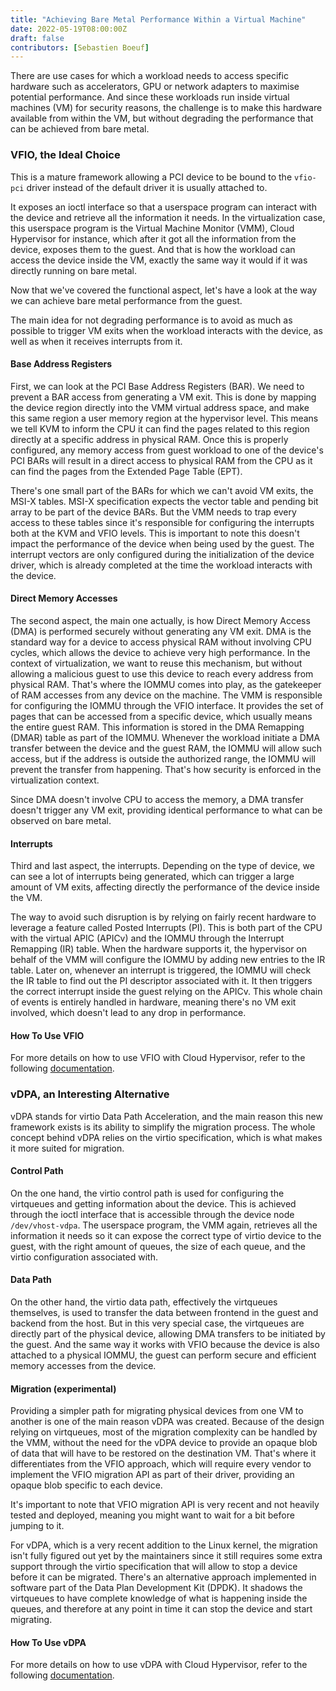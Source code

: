 ```yaml
---
title: "Achieving Bare Metal Performance Within a Virtual Machine"
date: 2022-05-19T08:00:00Z
draft: false
contributors: [Sebastien Boeuf]
---
```


There are use cases for which a workload needs to access specific hardware such
as accelerators, GPU or network adapters to maximise potential performance. And
since these workloads run inside virtual machines (VM) for security reasons, the
challenge is to make this hardware available from within the VM, but without
degrading the performance that can be achieved from bare metal.

### VFIO, the Ideal Choice

This is a mature framework allowing a PCI device to be bound to the `vfio-pci`
driver instead of the default driver it is usually attached to.

It exposes an ioctl interface so that a userspace program can interact with the
device and retrieve all the information it needs. In the virtualization case,
this userspace program is the Virtual Machine Monitor (VMM), Cloud Hypervisor
for instance, which after it got all the information from the device, exposes
them to the guest. And that is how the workload can access the device inside the
VM, exactly the same way it would if it was directly running on bare metal.

Now that we've covered the functional aspect, let's have a look at the way we
can achieve bare metal performance from the guest.

The main idea for not degrading performance is to avoid as much as possible to
trigger VM exits when the workload interacts with the device, as well as when
it receives interrupts from it.

#### Base Address Registers

First, we can look at the PCI Base Address Registers (BAR). We need to prevent
a BAR access from generating a VM exit. This is done by mapping the device
region directly into the VMM virtual address space, and make this same region a
user memory region at the hypervisor level. This means we tell KVM to inform
the CPU it can find the pages related to this region directly at a specific
address in physical RAM. Once this is properly configured, any memory access
from guest workload to one of the device's PCI BARs will result in a direct
access to physical RAM from the CPU as it can find the pages from the Extended
Page Table (EPT).

There's one small part of the BARs for which we can't avoid VM exits, the MSI-X
tables. MSI-X specification expects the vector table and pending bit array to be
part of the device BARs. But the VMM needs to trap every access to these tables
since it's responsible for configuring the interrupts both at the KVM and VFIO
levels. This is important to note this doesn't impact the performance of the
device when being used by the guest. The interrupt vectors are only configured
during the initialization of the device driver, which is already completed at
the time the workload interacts with the device.

#### Direct Memory Accesses

The second aspect, the main one actually, is how Direct Memory Access (DMA) is
performed securely without generating any VM exit. DMA is the standard way for
a device to access physical RAM without involving CPU cycles, which allows the
device to achieve very high performance. In the context of virtualization, we
want to reuse this mechanism, but without allowing a malicious guest to use this
device to reach every address from physical RAM. That's where the IOMMU comes
into play, as the gatekeeper of RAM accesses from any device on the machine.
The VMM is responsible for configuring the IOMMU through the VFIO interface. It
provides the set of pages that can be accessed from a specific device, which
usually means the entire guest RAM. This information is stored in the DMA
Remapping (DMAR) table as part of the IOMMU. Whenever the workload initiate a
DMA transfer between the device and the guest RAM, the IOMMU will allow such
access, but if the address is outside the authorized range, the IOMMU will
prevent the transfer from happening. That's how security is enforced in the
virtualization context.

Since DMA doesn't involve CPU to access the memory, a DMA transfer doesn't
trigger any VM exit, providing identical performance to what can be observed
on bare metal.

#### Interrupts

Third and last aspect, the interrupts. Depending on the type of device, we can
see a lot of interrupts being generated, which can trigger a large amount of VM
exits, affecting directly the performance of the device inside the VM.

The way to avoid such disruption is by relying on fairly recent hardware to
leverage a feature called Posted Interrupts (PI). This is both part of the CPU
with the virtual APIC (APICv) and the IOMMU through the Interrupt Remapping (IR)
table. When the hardware supports it, the hypervisor on behalf of the VMM will
configure the IOMMU by adding new entries to the IR table. Later on, whenever
an interrupt is triggered, the IOMMU will check the IR table to find out the PI
descriptor associated with it. It then triggers the correct interrupt inside the
guest relying on the APICv. This whole chain of events is entirely handled in
hardware, meaning there's no VM exit involved, which doesn't lead to any drop
in performance.

#### How To Use VFIO

For more details on how to use VFIO with Cloud Hypervisor, refer to the
following [documentation](https://github.com/cloud-hypervisor/cloud-hypervisor/blob/main/docs/vfio.md).

### vDPA, an Interesting Alternative

vDPA stands for virtio Data Path Acceleration, and the main reason this new
framework exists is its ability to simplify the migration process. The whole
concept behind vDPA relies on the virtio specification, which is what makes it
more suited for migration.

#### Control Path

On the one hand, the virtio control path is used for configuring the virtqueues
and getting information about the device. This is achieved through the ioctl
interface that is accessible through the device node `/dev/vhost-vdpa`. The
userspace program, the VMM again, retrieves all the information it needs so it
can expose the correct type of virtio device to the guest, with the right amount
of queues, the size of each queue, and the virtio configuration associated with.

#### Data Path

On the other hand, the virtio data path, effectively the virtqueues themselves,
is used to transfer the data between frontend in the guest and backend from the
host. But in this very special case, the virtqueues are directly part of the
physical device, allowing DMA transfers to be initiated by the guest. And the
same way it works with VFIO because the device is also attached to a physical
IOMMU, the guest can perform secure and efficient memory accesses from the
device.

#### Migration (experimental)

Providing a simpler path for migrating physical devices from one VM to another
is one of the main reason vDPA was created. Because of the design relying on
virtqueues, most of the migration complexity can be handled by the VMM, without
the need for the vDPA device to provide an opaque blob of data that will have to
be restored on the destination VM. That's where it differentiates from the VFIO
approach, which will require every vendor to implement the VFIO migration API as
part of their driver, providing an opaque blob specific to each device.

It's important to note that VFIO migration API is very recent and not heavily
tested and deployed, meaning you might want to wait for a bit before jumping
to it.

For vDPA, which is a very recent addition to the Linux kernel, the migration
isn't fully figured out yet by the maintainers since it still requires some
extra support through the virtio specification that will allow to stop a device
before it can be migrated.
There's an alternative approach implemented in software part of the Data Plan
Development Kit (DPDK). It shadows the virtqueues to have complete knowledge of
what is happening inside the queues, and therefore at any point in time it can
stop the device and start migrating.

#### How To Use vDPA

For more details on how to use vDPA with Cloud Hypervisor, refer to the
following [documentation](https://github.com/cloud-hypervisor/cloud-hypervisor/blob/main/docs/vdpa.md).